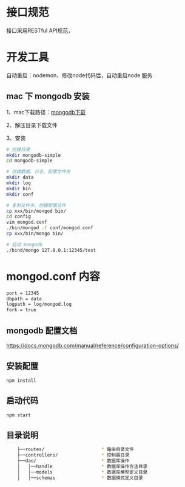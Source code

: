 # 接口规范
接口采用RESTful API规范，


# 开发工具
自动重启：nodemon，修改node代码后，自动重启node 服务

## mac 下 mongodb 安装
1、mac下载路径：[mongodb下载](https://www.mongodb.com/dr/fastdl.mongodb.org/osx/mongodb-osx-ssl-x86_64-3.6.3.tgz/download)

2、解压目录下载文件

3、安装
```bash
# 创建目录
mkdir mongodb-simple
cd mongodb-simple

# 创建数据、日志、配置文件夹
mkdir data
mkdir log
mkdir bin
mkdir conf

# 复制文件夹、创建配置文件
cp xxx/bin/mongod bin/
cd config
vim mongod.conf
./bin/mongod -f conf/mongod.conf
cp xxx/bin/mongo bin/

# 启动 mongodb
./bind/mongo 127.0.0.1:12345/test
```


# mongod.conf 内容
```bash
port = 12345
dbpath = data
logpath = log/mongod.log
fork = true
```

## mongodb 配置文档
https://docs.mongodb.com/manual/reference/configuration-options/


## 安装配置
`npm install`

## 启动代码
`npm start`

## 目录说明

```bash
    ├──routes/                     * 路由目录文件
    ├──controllers/                * 控制器目录
    ├──dao/                        * 数据库操作
    │   │──handle                  * 数据库操作方法目录
    │   │──models                  * 数据库模型定义目录
    │   │──schemas                 * 数据模式定义目录
```


